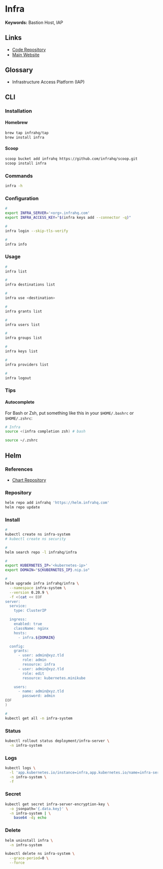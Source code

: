 # Infra

**Keywords:** Bastion Host, IAP

## Links

- [Code Repository](https://github.com/infrahq/infra)
- [Main Website](https://infrahq.com)

## Glossary

- Infrastructure Access Platform (IAP)

## CLI

### Installation

#### Homebrew

```sh
brew tap infrahq/tap
brew install infra
```

#### Scoop

```sh
scoop bucket add infrahq https://github.com/infrahq/scoop.git
scoop install infra
```

### Commands

```sh
infra -h
```

### Configuration

```sh
#
export INFRA_SERVER='<org>.infrahq.com'
export INFRA_ACCESS_KEY="$(infra keys add --connector -q)"

#
infra login --skip-tls-verify

#
infra info
```

### Usage

```sh
#
infra list

#
infra destinations list

#
infra use <destination>

#
infra grants list

#
infra users list

#
infra groups list

#
infra keys list

#
infra providers list

#
infra logout
```

### Tips

#### Autocomplete

For Bash or Zsh, put something like this in your `$HOME/.bashrc` or `$HOME/.zshrc`:

```sh
# Infra
source <(infra completion zsh) # bash
```

```sh
source ~/.zshrc
```

## Helm

### References

- [Chart Repository](https://github.com/infrahq/infra/tree/main/helm/charts/infra)

### Repository

```sh
helm repo add infrahq 'https://helm.infrahq.com'
helm repo update
```

### Install

```sh
#
kubectl create ns infra-system
# kubectl create ns security

#
helm search repo -l infrahq/infra

#
export KUBERNETES_IP='<kubernetes-ip>'
export DOMAIN="${KUBERNETES_IP}.nip.io"

#
helm upgrade infra infrahq/infra \
  --namespace infra-system \
  --version 0.20.9 \
  -f <(cat << EOF
server:
  service:
    type: ClusterIP

  ingress:
    enabled: true
    className: nginx
    hosts:
      - infra.${DOMAIN}

  config:
    grants:
      - user: admin@xyz.tld
        role: admin
        resource: infra
      - user: admin@xyz.tld
        role: edit
        resource: kubernetes.minikube

    users:
      - name: admin@xyz.tld
        password: admin
EOF
)

#
kubectl get all -n infra-system
```

### Status

```sh
kubectl rollout status deployment/infra-server \
  -n infra-system
```

### Logs

```sh
kubectl logs \
  -l 'app.kubernetes.io/instance=infra,app.kubernetes.io/name=infra-server' \
  -n infra-system \
  -f
```

### Secret

```sh
kubectl get secret infra-server-encryption-key \
  -o jsonpath='{.data.key}' \
  -n infra-system | \
    base64 -d; echo
```

### Delete

```sh
helm uninstall infra \
  -n infra-system

kubectl delete ns infra-system \
  --grace-period=0 \
  --force
```
